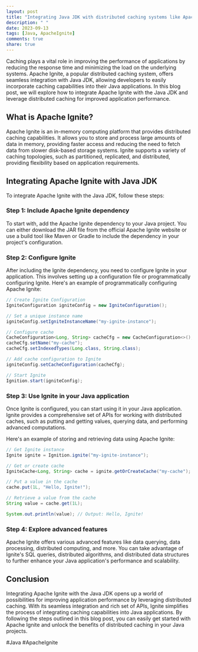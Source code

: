 ```yaml
---
layout: post
title: "Integrating Java JDK with distributed caching systems like Apache Ignite"
description: " "
date: 2023-09-13
tags: [Java, ApacheIgnite]
comments: true
share: true
---
```


Caching plays a vital role in improving the performance of applications by reducing the response time and minimizing the load on the underlying systems. Apache Ignite, a popular distributed caching system, offers seamless integration with Java JDK, allowing developers to easily incorporate caching capabilities into their Java applications. In this blog post, we will explore how to integrate Apache Ignite with the Java JDK and leverage distributed caching for improved application performance.

## What is Apache Ignite?

Apache Ignite is an in-memory computing platform that provides distributed caching capabilities. It allows you to store and process large amounts of data in memory, providing faster access and reducing the need to fetch data from slower disk-based storage systems. Ignite supports a variety of caching topologies, such as partitioned, replicated, and distributed, providing flexibility based on application requirements.

## Integrating Apache Ignite with Java JDK

To integrate Apache Ignite with the Java JDK, follow these steps:

### Step 1: Include Apache Ignite dependency

To start with, add the Apache Ignite dependency to your Java project. You can either download the JAR file from the official Apache Ignite website or use a build tool like Maven or Gradle to include the dependency in your project's configuration.

### Step 2: Configure Ignite

After including the Ignite dependency, you need to configure Ignite in your application. This involves setting up a configuration file or programmatically configuring Ignite. Here's an example of programmatically configuring Apache Ignite:

```java
// Create Ignite Configuration
IgniteConfiguration igniteConfig = new IgniteConfiguration();

// Set a unique instance name
igniteConfig.setIgniteInstanceName("my-ignite-instance");

// Configure cache
CacheConfiguration<Long, String> cacheCfg = new CacheConfiguration<>();
cacheCfg.setName("my-cache");
cacheCfg.setIndexedTypes(Long.class, String.class);

// Add cache configuration to Ignite
igniteConfig.setCacheConfiguration(cacheCfg);

// Start Ignite
Ignition.start(igniteConfig);
```

### Step 3: Use Ignite in your Java application

Once Ignite is configured, you can start using it in your Java application. Ignite provides a comprehensive set of APIs for working with distributed caches, such as putting and getting values, querying data, and performing advanced computations.

Here's an example of storing and retrieving data using Apache Ignite:

```java
// Get Ignite instance
Ignite ignite = Ignition.ignite("my-ignite-instance");

// Get or create cache
IgniteCache<Long, String> cache = ignite.getOrCreateCache("my-cache");

// Put a value in the cache
cache.put(1L, "Hello, Ignite!");

// Retrieve a value from the cache
String value = cache.get(1L);

System.out.println(value); // Output: Hello, Ignite!
```

### Step 4: Explore advanced features

Apache Ignite offers various advanced features like data querying, data processing, distributed computing, and more. You can take advantage of Ignite's SQL queries, distributed algorithms, and distributed data structures to further enhance your Java application's performance and scalability.

## Conclusion

Integrating Apache Ignite with the Java JDK opens up a world of possibilities for improving application performance by leveraging distributed caching. With its seamless integration and rich set of APIs, Ignite simplifies the process of integrating caching capabilities into Java applications. By following the steps outlined in this blog post, you can easily get started with Apache Ignite and unlock the benefits of distributed caching in your Java projects.

#Java #ApacheIgnite